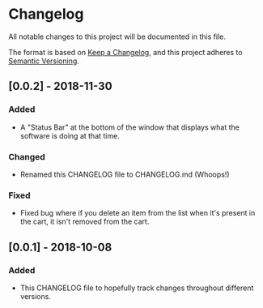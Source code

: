 # Changelog
All notable changes to this project will be documented in this file.

The format is based on [Keep a Changelog](https://keepachangelog.com/en/1.0.0/),
and this project adheres to [Semantic Versioning](https://semver.org/spec/v2.0.0.html).

## [0.0.2] - 2018-11-30
### Added
- A "Status Bar" at the bottom of the window that displays what the software is doing at that time.

### Changed
- Renamed this CHANGELOG file to CHANGELOG.md (Whoops!)

### Fixed
- Fixed bug where if you delete an item from the list when it's present in the cart, it isn't removed from the cart.
## [0.0.1] - 2018-10-08
### Added
- This CHANGELOG file to hopefully track changes throughout different versions.